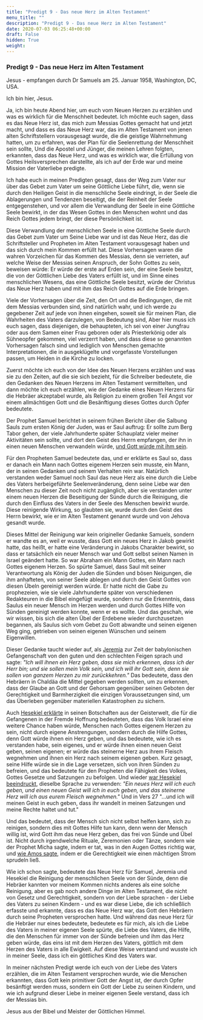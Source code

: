```yaml
---
title: "Predigt 9 - Das neue Herz im Alten Testament"
menu_title: ""
description: "Predigt 9 - Das neue Herz im Alten Testament"
date: 2020-07-03 06:25:48+00:00
draft: False
hidden: True
weight:
---
```

### Predigt 9 - Das neue Herz im Alten Testament

Jesus - empfangen durch Dr Samuels am 25. Januar 1958, Washington, DC, USA.

Ich bin hier, Jesus.

Ja, ich bin heute Abend hier, um euch vom Neuen Herzen zu erzählen und was es wirklich für die Menschheit bedeutet. Ich möchte euch sagen, dass es das Neue Herz ist, das mich zum Messias Gottes gemacht hat und jetzt macht, und dass es das Neue Herz war, das im Alten Testament von jenen alten Schriftstellern vorausgesagt wurde, die die geistige Wahrnehmung hatten, um zu erfahren, was der Plan für die Seelenrettung der Menschheit sein sollte, Und die Apostel und Jünger, die meinen Lehren folgten, erkannten, dass das Neue Herz, und was es wirklich war, die Erfüllung von Gottes Heilsversprechen darstellte, als ich auf der Erde war und meine Mission der Vaterliebe predigte.

Ich habe euch in meinen Predigten gesagt, dass der Weg zum Vater nur über das Gebet zum Vater um seine Göttliche Liebe führt, die, wenn sie durch den Heiligen Geist in die menschliche Seele eindringt, in der Seele die Ablagerungen und Tendenzen beseitigt, die der Reinheit der Seele entgegenstehen, und vor allem die Verwandlung der Seele in eine Göttliche Seele bewirkt, in der das Wesen Gottes in den Menschen wohnt und das Reich Gottes jedem bringt, der diese Persönlichkeit ist.

Diese Verwandlung der menschlichen Seele in eine Göttliche Seele durch das Gebet zum Vater um Seine Liebe war und ist das Neue Herz, das die Schriftsteller und Propheten im Alten Testament vorausgesagt haben und das sich durch mein Kommen erfüllt hat. Diese Vorhersagen waren die wahren Vorzeichen für das Kommen des Messias, denn sie verrieten, auf welche Weise der Messias seinen Anspruch, der Sohn Gottes zu sein, beweisen würde: Er würde der erste auf Erden sein, der eine Seele besitzt, die von der Göttlichen Liebe des Vaters erfüllt ist, und im Sinne eines menschlichen Wesens, das eine Göttliche Seele besitzt, würde der Christus das Neue Herz haben und mit ihm das Reich Gottes auf die Erde bringen.

Viele der Vorhersagen über die Zeit, den Ort und die Bedingungen, die mit dem Messias verbunden sind, sind natürlich wahr, und ich werde zu gegebener Zeit auf jede von ihnen eingehen, soweit sie für meinen Plan, die Wahrheiten des Vaters darzulegen, von Bedeutung sind, Aber hier muss ich euch sagen, dass diejenigen, die behaupteten, ich sei von einer Jungfrau oder aus dem Samen einer Frau geboren oder als Priesterkönig oder als Sühneopfer gekommen, viel verzerrt haben, und dass diese so genannten Vorhersagen falsch sind und lediglich von Menschen gemachte Interpretationen, die in ausgeklügelte und vorgefasste Vorstellungen passen, um Heiden in die Kirche zu locken.

Zuerst möchte ich euch von der Idee des Neuen Herzens erzählen und was sie zu den Zeiten, auf die sie sich bezieht, für die Schreiber bedeutete, die den Gedanken des Neuen Herzens im Alten Testament vermittelten, und dann möchte ich euch erzählen, wie der Gedanke eines Neuen Herzens für die Hebräer akzeptabel wurde, als Religion zu einem großen Teil Angst vor einem allmächtigen Gott und die Besänftigung dieses Gottes durch Opfer bedeutete.

Der Prophet Samuel berichtet in seinem frühen Bericht über die Salbung Sauls zum ersten König der Juden, was er Saul auftrug: Er sollte zum Berg Tabor gehen, der viele Jahrhunderte später Schauplatz vieler meiner Aktivitäten sein sollte, und dort den Geist des Herrn empfangen, der ihn in einen neuen Menschen verwandeln würde, [und Gott würde mit ihm sein](https://www.schlachterbibel.de/de/bibel/1_samuel/10/3?hl=1#hl).

Für den Propheten Samuel bedeutete das, und er erklärte es Saul so, dass er danach ein Mann nach Gottes eigenem Herzen sein musste, ein Mann, der in seinen Gedanken und seinem Verhalten rein war. Natürlich verstanden weder Samuel noch Saul das neue Herz als eine durch die Liebe des Vaters herbeigeführte Seelenveränderung, denn seine Liebe war den Menschen zu dieser Zeit noch nicht zugänglich, aber sie verstanden unter einem neuen Herzen die Beseitigung der Sünde durch die Reinigung, die durch den Einfluss des Vaters in der Seele des Menschen bewirkt wurde. Diese reinigende Wirkung, so glaubten sie, wurde durch den Geist des Herrn bewirkt, wie er im Alten Testament genannt wurde und von Jehova gesandt wurde.

Dieses Mittel der Reinigung war kein origineller Gedanke Samuels, sondern er wandte es an, weil er wusste, dass Gott ein neues Herz in Jakob gewirkt hatte, das heißt, er hatte eine Veränderung in Jakobs Charakter bewirkt, so dass er tatsächlich ein neuer Mensch war und Gott selbst seinen Namen in Israel geändert hatte. So war Abraham ein Mann Gottes, ein Mann nach Gottes eigenem Herzen. So spürte Samuel, dass Saul mit seiner Verantwortung als König der Juden die Sünden und bösen Neigungen, die ihm anhafteten, von seiner Seele ablegen und durch den Geist Gottes von diesen Übeln gereinigt werden würde. Er hatte nicht die Gabe zu prophezeien, wie sie viele Jahrhunderte später von verschiedenen Redakteuren in die Bibel eingefügt wurde, sondern nur die Erkenntnis, dass Saulus ein neuer Mensch im Herzen werden und durch Gottes Hilfe von Sünden gereinigt werden konnte, wenn er es wollte. Und das geschah, wie wir wissen, bis sich die alten Übel der Erdebene wieder durchzusetzen begannen, als Saulus sich vom Gebet zu Gott abwandte und seinen eigenen Weg ging, getrieben von seinen eigenen Wünschen und seinem Eigenwillen.

Dieser Gedanke taucht wieder auf, als [Jeremia](https://www.schlachterbibel.de/de/bibel/jeremia/24/7?hl=1#hl) zur Zeit der babylonischen Gefangenschaft von den guten und den schlechten Feigen sprach und sagte: *"Ich will ihnen ein Herz geben, dass sie mich erkennen, dass ich der Herr bin; und sie sollen mein Volk sein, und ich will ihr Gott sein, denn sie sollen von ganzem Herzen zu mir zurückkehren."* Das bedeutete, dass den Hebräern in Chaldäa die Mittel gegeben werden sollten, um zu erkennen, dass der Glaube an Gott und der Gehorsam gegenüber seinen Geboten der Gerechtigkeit und Barmherzigkeit die einzigen Voraussetzungen sind, um das Überleben gegenüber materiellen Katastrophen zu sichern.

Auch [Hesekiel erklärte](https://www.schlachterbibel.de/de/bibel/hesekiel/11/19?hl=1#hl) in seinen Botschaften aus der Geisterwelt, die für die Gefangenen in der Fremde Hoffnung bedeuteten, dass das Volk Israel eine weitere Chance haben würde, Menschen nach Gottes eigenem Herzen zu sein, nicht durch eigene Anstrengungen, sondern durch die Hilfe Gottes, denn Gott würde ihnen ein Herz geben, und das bedeutete, wie ich es verstanden habe, sein eigenes, und er würde ihnen einen neuen Geist geben, seinen eigenen; er würde das steinerne Herz aus ihrem Fleisch wegnehmen und ihnen ein Herz nach seinem eigenen geben. Kurz gesagt, seine Hilfe würde sie in die Lage versetzen, sich von ihren Sünden zu befreien, und das bedeutete für den Propheten die Fähigkeit des Volkes, Gottes Gesetze und Satzungen zu befolgen. Und wieder [war Hesekiel beeindruckt](https://www.schlachterbibel.de/de/bibel/hesekiel/36/26?hl=1#hl), dieselbe Sprache zu verwenden: *"Ein neues Herz will ich euch geben, und einen neuen Geist will ich in euch geben, und das steinerne Herz will ich aus eurem Fleisch wegnehmen."* Und in Vers 27 "...und ich will meinen Geist in euch geben, dass ihr wandelt in meinen Satzungen und meine Rechte haltet und tut."

Und das bedeutet, dass der Mensch sich nicht selbst helfen kann, sich zu reinigen, sondern dies mit Gottes Hilfe tun kann, denn wenn der Mensch willig ist, wird Gott ihm das neue Herz geben, das frei von Sünde und Übel ist. Nicht durch irgendwelche Rituale, Zeremonien oder Tänze, sondern wie der Prophet Micha sagte, indem er tat, was in den Augen Gottes richtig war, und [wie Amos sagte](https://www.schlachterbibel.de/de/bibel/amos/5/21?hl=1#hl), indem er die Gerechtigkeit wie einen mächtigen Strom sprudeln ließ.

Wie ich schon sagte, bedeutete das Neue Herz für Samuel, Jeremia und Hesekiel die Reinigung der menschlichen Seele von der Sünde, denn die Hebräer kannten vor meinem Kommen nichts anderes als eine solche Reinigung, aber es gab noch andere Dinge im Alten Testament, die nicht von Gesetz und Gerechtigkeit, sondern von der Liebe sprachen - der Liebe des Vaters zu seinen Kindern - und es war diese Liebe, die ich schließlich erfasste und erkannte, dass es das Neue Herz war, das Gott den Hebräern durch seine Propheten versprochen hatte. Und während das neue Herz für die Hebräer nur eines bedeutete, bedeutete es für mich, als ich die Liebe des Vaters in meiner eigenen Seele spürte, die Liebe des Vaters, die Hilfe, die den Menschen für immer von der Sünde befreien und ihm das Herz geben würde, das eins ist mit dem Herzen des Vaters, göttlich mit dem Herzen des Vaters in alle Ewigkeit. Auf diese Weise verstand und wusste ich in meiner Seele, dass ich ein göttliches Kind des Vaters war.

In meiner nächsten Predigt werde ich euch von der Liebe des Vaters erzählen, die im Alten Testament versprochen wurde, wie die Menschen erkannten, dass Gott kein primitiver Gott der Angst ist, der durch Opfer besänftigt werden muss, sondern ein Gott der Liebe zu seinen Kindern, und wie ich aufgrund dieser Liebe in meiner eigenen Seele verstand, dass ich der Messias bin.

Jesus aus der Bibel und Meister der Göttlichen Himmel.

